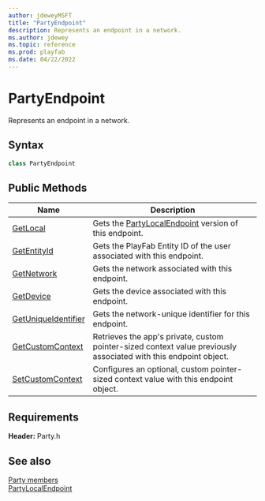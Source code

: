 ```yaml
---
author: jdeweyMSFT
title: "PartyEndpoint"
description: Represents an endpoint in a network.
ms.author: jdewey
ms.topic: reference
ms.prod: playfab
ms.date: 04/22/2022
---
```


# PartyEndpoint  

Represents an endpoint in a network.  

## Syntax  
  
```cpp  
class PartyEndpoint  
```  
  
## Public Methods  
  
| Name | Description |  
| --- | --- |  
| [GetLocal](methods/partyendpoint_getlocal.md) | Gets the [PartyLocalEndpoint](../PartyLocalEndpoint/partylocalendpoint.md) version of this endpoint. |  
| [GetEntityId](methods/partyendpoint_getentityid.md) | Gets the PlayFab Entity ID of the user associated with this endpoint. |  
| [GetNetwork](methods/partyendpoint_getnetwork.md) | Gets the network associated with this endpoint. |  
| [GetDevice](methods/partyendpoint_getdevice.md) | Gets the device associated with this endpoint. |  
| [GetUniqueIdentifier](methods/partyendpoint_getuniqueidentifier.md) | Gets the network-unique identifier for this endpoint. |  
| [GetCustomContext](methods/partyendpoint_getcustomcontext.md) | Retrieves the app's private, custom pointer-sized context value previously associated with this endpoint object. |  
| [SetCustomContext](methods/partyendpoint_setcustomcontext.md) | Configures an optional, custom pointer-sized context value with this endpoint object. |  

  
  
## Requirements  
  
**Header:** Party.h
  
## See also  
[Party members](../../party_members.md)  
[PartyLocalEndpoint](../PartyLocalEndpoint/partylocalendpoint.md)
  
  
  
